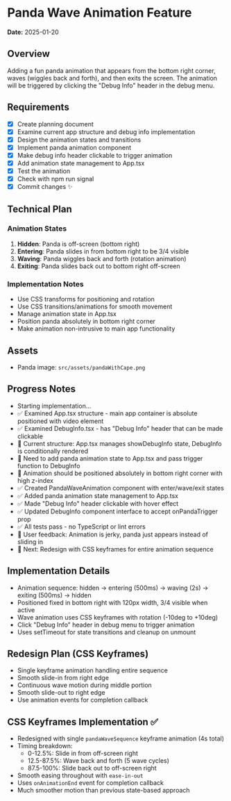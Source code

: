 # Panda Wave Animation Feature

**Date:** 2025-01-20

## Overview

Adding a fun panda animation that appears from the bottom right corner, waves (wiggles back and forth), and then exits the screen. The animation will be triggered by clicking the "Debug Info" header in the debug menu.

## Requirements

- [x] Create planning document
- [x] Examine current app structure and debug info implementation
- [x] Design the animation states and transitions
- [x] Implement panda animation component
- [x] Make debug info header clickable to trigger animation
- [x] Add animation state management to App.tsx
- [x] Test the animation
- [x] Check with npm run signal
- [x] Commit changes ✨

## Technical Plan

### Animation States

1. **Hidden**: Panda is off-screen (bottom right)
2. **Entering**: Panda slides in from bottom right to be 3/4 visible
3. **Waving**: Panda wiggles back and forth (rotation animation)
4. **Exiting**: Panda slides back out to bottom right off-screen

### Implementation Notes

- Use CSS transforms for positioning and rotation
- Use CSS transitions/animations for smooth movement
- Manage animation state in App.tsx
- Position panda absolutely in bottom right corner
- Make animation non-intrusive to main app functionality

## Assets

- Panda image: `src/assets/pandaWithCape.png`

## Progress Notes

- Starting implementation...
- ✅ Examined App.tsx structure - main app container is absolute positioned with video element
- ✅ Examined DebugInfo.tsx - has "Debug Info" header that can be made clickable
- 📝 Current structure: App.tsx manages showDebugInfo state, DebugInfo is conditionally rendered
- 📝 Need to add panda animation state to App.tsx and pass trigger function to DebugInfo
- 📝 Animation should be positioned absolutely in bottom right corner with high z-index
- ✅ Created PandaWaveAnimation component with enter/wave/exit states
- ✅ Added panda animation state management to App.tsx
- ✅ Made "Debug Info" header clickable with hover effect
- ✅ Updated DebugInfo component interface to accept onPandaTrigger prop
- ✅ All tests pass - no TypeScript or lint errors
- 🔧 User feedback: Animation is jerky, panda just appears instead of sliding in
- 📝 Next: Redesign with CSS keyframes for entire animation sequence

## Implementation Details

- Animation sequence: hidden → entering (500ms) → waving (2s) → exiting (500ms) → hidden
- Positioned fixed in bottom right with 120px width, 3/4 visible when active
- Wave animation uses CSS keyframes with rotation (-10deg to +10deg)
- Click "Debug Info" header in debug menu to trigger animation
- Uses setTimeout for state transitions and cleanup on unmount

## Redesign Plan (CSS Keyframes)

- Single keyframe animation handling entire sequence
- Smooth slide-in from right edge
- Continuous wave motion during middle portion
- Smooth slide-out to right edge
- Use animation events for completion callback

## CSS Keyframes Implementation ✅

- Redesigned with single `pandaWaveSequence` keyframe animation (4s total)
- Timing breakdown:
  - 0-12.5%: Slide in from off-screen right
  - 12.5-87.5%: Wave back and forth (5 wave cycles)
  - 87.5-100%: Slide back out to off-screen right
- Smooth easing throughout with `ease-in-out`
- Uses `onAnimationEnd` event for completion callback
- Much smoother motion than previous state-based approach
